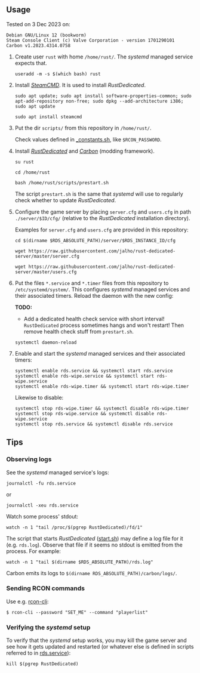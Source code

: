 ## Usage

Tested on 3 Dec 2023 on:

```
Debian GNU/Linux 12 (bookworm)
Steam Console Client (c) Valve Corporation - version 1701290101
Carbon v1.2023.4314.0758
```

1. Create user `rust` with home `/home/rust/`. The _systemd_ managed service
   expects that.

   ```
   useradd -m -s $(which bash) rust
   ```

2. Install [_SteamCMD_](https://developer.valvesoftware.com/wiki/SteamCMD).
   It is used to install _RustDedicated_.

   ```
   sudo apt update; sudo apt install software-properties-common; sudo apt-add-repository non-free; sudo dpkg --add-architecture i386; sudo apt update
   ```

   ```
   sudo apt install steamcmd
   ```

4. Put the dir `scripts/` from this repository in `/home/rust/`.

   Check values defined in [\_constants.sh](./scripts/_constants.sh), like `$RCON_PASSWORD`.

5. Install [_RustDedicated_](https://developer.valvesoftware.com/wiki/Rust_Dedicated_Server#Installation)
   and [_Carbon_](https://carbonmod.gg/) (modding framework).

   ```
   su rust
   ```

   ```
   cd /home/rust
   ```

   ```
   bash /home/rust/scripts/prestart.sh
   ```

   The script `prestart.sh` is the same that _systemd_ will use to regularly check whether to update _RustDedicated_.

6. Configure the game server by placing `server.cfg` and `users.cfg` in path
   `./server/$ID/cfg/` (relative to the _RustDedicated_ installation
   directory).

   Examples for `server.cfg` and `users.cfg` are provided in this repository:

   ```
   cd $(dirname $RDS_ABSOLUTE_PATH)/server/$RDS_INSTANCE_ID/cfg
   ```
   
   ```
   wget https://raw.githubusercontent.com/jalho/rust-dedicated-server/master/server.cfg
   ```

   ```
   wget https://raw.githubusercontent.com/jalho/rust-dedicated-server/master/users.cfg
   ```

7. Put the files `*.service` and `*.timer` files from this repository to
   `/etc/systemd/system/`. This configures _systemd_ managed services and
   their associated timers. Reload the daemon with the new config:

   **TODO:**

   - Add a dedicated health check service with short interval!
     `RustDedicated` process sometimes hangs and won't restart!
     Then remove health check stuff from `prestart.sh`.

   ```
   systemctl daemon-reload
   ```

8. Enable and start the _systemd_ managed services and their associated timers:

   ```
   systemctl enable rds.service && systemctl start rds.service
   systemctl enable rds-wipe.service && systemctl start rds-wipe.service
   systemctl enable rds-wipe.timer && systemctl start rds-wipe.timer
   ```

   Likewise to disable:

   ```
   systemctl stop rds-wipe.timer && systemctl disable rds-wipe.timer
   systemctl stop rds-wipe.service && systemctl disable rds-wipe.service
   systemctl stop rds.service && systemctl disable rds.service
   ```

## Tips

### Observing logs

See the _systemd_ managed service's logs:

```
journalctl -fu rds.service
```

or

```
journalctl -xeu rds.service
```

Watch some process' stdout:

```
watch -n 1 "tail /proc/$(pgrep RustDedicated)/fd/1"
```

The script that starts _RustDedicated_ ([start.sh](./scripts/start.sh)) may
define a log file for it (e.g. `rds.log`). Observe that file if it seems no
stdout is emitted from the process. For example:

```
watch -n 1 "tail $(dirname $RDS_ABSOLUTE_PATH)/rds.log"
```

Carbon emits its logs to `$(dirname RDS_ABSOLUTE_PATH)/carbon/logs/`.

### Sending RCON commands

Use e.g. [rcon-cli](https://github.com/jalho/rcon-cli):

```
$ rcon-cli --password "SET_ME" --command "playerlist"
```

### Verifying the _systemd_ setup

To verify that the _systemd_ setup works, you may kill the game server and see
how it gets updated and restarted (or whatever else is defined in scripts
referred to in [rds.service](./rds.service)):

```
kill $(pgrep RustDedicated)
```
